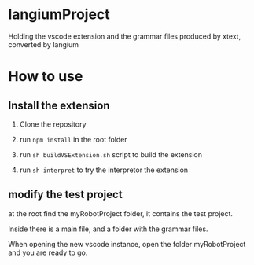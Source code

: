# langiumProject

Holding the vscode extension and the grammar files produced by xtext, converted by langium

# How to use

## Install the extension

1. Clone the repository

2. run `npm install` in the root folder

3. run `sh buildVSExtension.sh` script to build the extension

4. run `sh interpret` to try the interpretor the extension

## modify the test project

at the root find the myRobotProject folder, it contains the test project.

Inside there is a main file, and a folder with the grammar files.

When opening the new vscode instance, open the folder myRobotProject and you are ready to go.